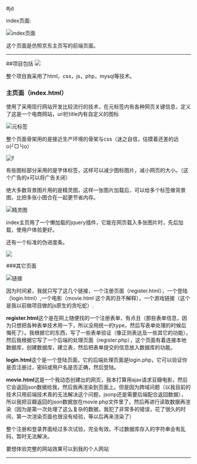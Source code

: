 #jd

index页面:

![index页面](C:\Users\ddd\Desktop\web前后端\jd\readme\index.png)

这个页面是仿照京东主页写的前端页面。



****

##项目包括
![](C:\Users\ddd\Desktop\web前后端\jd\readme\1.png)

整个项目我采用了html，css，js，php，mysql等技术。

### 主页面（index.html）

使用了采用现行网站开发比较流行的技术，在元标签内有各种网页关键信息，定义了这是一个电商网站，url栏title内有自定义的图标

![元标签](C:\Users\ddd\Desktop\web前后端\jd\readme\2.png)

整个页面骨架用的是接近生产环境的骨架与css（迷之自信，估摸着还差的远o(╯□╰)o）



![f](C:\Users\ddd\Desktop\web前后端\jd\readme\3.png)

有些图标部分采用的是字体标签，这样可以减少图标图片，减小网页的大小。（这个广告的x可以将广告关闭）



绝大多数背景图片用的是精灵图，这样一张图片加载后，可以给多个标签做背景图，比把多张小图合在一起更节省内存。

![精灵图](C:\Users\ddd\Desktop\web前后端\jd\images\sprite_fs@1x.png)



index主页用了一个懒加载的jquery插件，它能在网页载入多张图片时，先后加载，使用户体验更好。

还有一个标准的伪进度条。



![](C:\Users\ddd\Desktop\web前后端\jd\readme\4.png)

###其它页面

![链接](C:\Users\ddd\Desktop\web前后端\jd\readme\5.png)

因为时间紧，我就只写了这几个链接，一个注册页面（register.html），一个登陆（login.html）,一个电影（movie.html  这个真的丑不解释），一个游戏链接（这个是我以前做项目做的js原生的贪吃蛇）.



**register.html**这个是在网上随便找的一个注册表单，有点丑（那些表单信息，因为只想把各种表单技术用一下，所以没用统一的type，然后写表单处理的时候后悔死了）。我根据它的东西，写了一些表单验证（像正则表达及一些其它的功能），然后我根据它写了一个后端的处理页面（register.php），这个页面有着连接本地数据库，创建数据库，建立表，然后把表单提交的信息放入数据库的功能。

**login.html**这个是一个登陆页面，它的后端处理页面是login.php，它可以验证你是否注册过，密码或用户名是否正确，然后登陆。

**movie.html**这是一个我动态创建出的网页，我本打算用ajax请求豆瓣电影，然后它会返回json数据给我，然后我再渲染到页面上。但是因为跨域问题（以我目前的技术只用前端技术真的无法解决这个问题，jsonp还是需要后端配合返回数据），所以我把豆瓣返回的json数据放在movie.php文件里了。然后再进行读取数据再渲染（因为是第一次处理了这么复杂的数据，我犯了非常多的错误，花了很久的时间，第一次渲染页面也很没有经验，等以后再来渲染了）



整个注册和登录界面经过多次试验，完全有效。不过数据库存入的字符串会有乱码，暂时无法解决。



要想体验完整的网站效果可以到我的个人网站
[](我的个人网站 "www.fucheng360.top")

***

